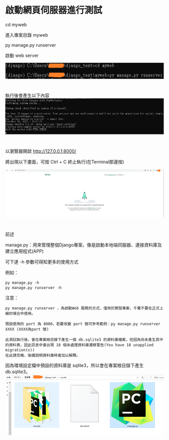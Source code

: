 # 啟動網頁伺服器進行測試

cd myweb

  進入專案目錄 myweb

py manage.py runserver 

  啟動 web server

![image](https://github.com/YueYue32/Django_Learning/blob/main/%E5%95%9F%E5%8B%95%E7%B6%B2%E9%A0%81%E4%BC%BA%E6%9C%8D%E5%99%A8%E9%80%B2%E8%A1%8C%E6%B8%AC%E8%A9%A6/1.png)


#

執行後會產生以下內容
![image](https://github.com/YueYue32/Django_Learning/blob/main/%E5%95%9F%E5%8B%95%E7%B6%B2%E9%A0%81%E4%BC%BA%E6%9C%8D%E5%99%A8%E9%80%B2%E8%A1%8C%E6%B8%AC%E8%A9%A6/2.png)


#

以瀏覽器開啟 http://127.0.0.1:8000/

將出現以下畫面，可按 Ctrl + C 終止執行(在Terminal那邊按)

![image](https://github.com/YueYue32/Django_Learning/blob/main/%E5%95%9F%E5%8B%95%E7%B6%B2%E9%A0%81%E4%BC%BA%E6%9C%8D%E5%99%A8%E9%80%B2%E8%A1%8C%E6%B8%AC%E8%A9%A6/3.png)


#

前述

manage.py：用來管理整個Django專案，像是啟動本地端伺服器、連接資料庫及建立應用程式(APP)

可下達 -h 參數可得知更多的使用方式

例如：

    py manage.py -h
    py manage.py runserver -h

注意：

    py manage.py runserver ，為啟動Web 服務的方式，僅用於開發專案，千萬不要在正式上線的場合中使用。

    預設使用的 port 為 8000，若要改變 port 號可參考範例：py manage.py runserver XXXX (XXXX為port 號)

    此測試執行後，會在專案根目錄下產生一個 db.sqlite3 的資料庫檔案，但因為尚未產生其中的資料表，因此訊息中會出現 18 個未處理資料庫遷移警告(You have 18 unapplied migration(s))
    在此請忽略，後續說明資料庫時會加以解釋。


因為環境設定檔中預設的資料庫是 sqlite3，所以會在專案根目錄下產生 db.sqlite3。
![image](https://github.com/YueYue32/Django_Learning/blob/main/%E5%95%9F%E5%8B%95%E7%B6%B2%E9%A0%81%E4%BC%BA%E6%9C%8D%E5%99%A8%E9%80%B2%E8%A1%8C%E6%B8%AC%E8%A9%A6/4.png)

